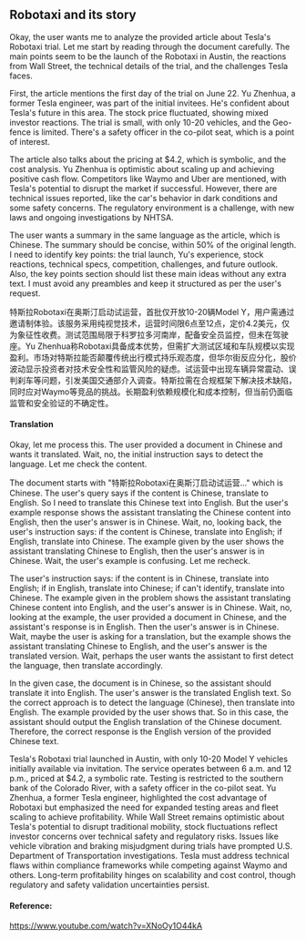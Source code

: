 ## Robotaxi and its story

<think>
Okay, the user wants me to analyze the provided article about Tesla's Robotaxi trial. Let me start by reading through the document carefully. The main points seem to be the launch of the Robotaxi in Austin, the reactions from Wall Street, the technical details of the trial, and the challenges Tesla faces.

First, the article mentions the first day of the trial on June 22. Yu Zhenhua, a former Tesla engineer, was part of the initial invitees. He's confident about Tesla's future in this area. The stock price fluctuated, showing mixed investor reactions. The trial is small, with only 10-20 vehicles, and the Geo-fence is limited. There's a safety officer in the co-pilot seat, which is a point of interest.

The article also talks about the pricing at $4.2, which is symbolic, and the cost analysis. Yu Zhenhua is optimistic about scaling up and achieving positive cash flow. Competitors like Waymo and Uber are mentioned, with Tesla's potential to disrupt the market if successful. However, there are technical issues reported, like the car's behavior in dark conditions and some safety concerns. The regulatory environment is a challenge, with new laws and ongoing investigations by NHTSA.

The user wants a summary in the same language as the article, which is Chinese. The summary should be concise, within 50% of the original length. I need to identify key points: the trial launch, Yu's experience, stock reactions, technical specs, competition, challenges, and future outlook. Also, the key points section should list these main ideas without any extra text. I must avoid any preambles and keep it structured as per the user's request.
</think>

特斯拉Robotaxi在奥斯汀启动试运营，首批仅开放10-20辆Model Y，用户需通过邀请制体验。该服务采用纯视觉技术，运营时间限6点至12点，定价4.2美元，仅为象征性收费。测试范围局限于科罗拉多河南岸，配备安全员监控，但未在驾驶座。Yu Zhenhua称Robotaxi具备成本优势，但需扩大测试区域和车队规模以实现盈利。市场对特斯拉能否颠覆传统出行模式持乐观态度，但华尔街反应分化，股价波动显示投资者对技术安全性和监管风险的疑虑。试运营中出现车辆异常震动、误判刹车等问题，引发美国交通部介入调查。特斯拉需在合规框架下解决技术缺陷，同时应对Waymo等竞品的挑战。长期盈利依赖规模化和成本控制，但当前仍面临监管和安全验证的不确定性。

#### Translation 

<think>
Okay, let me process this. The user provided a document in Chinese and wants it translated. Wait, no, the initial instruction says to detect the language. Let me check the content.

The document starts with "特斯拉Robotaxi在奥斯汀启动试运营..." which is Chinese. The user's query says if the content is Chinese, translate to English. So I need to translate this Chinese text into English. But the user's example response shows the assistant translating the Chinese content into English, then the user's answer is in Chinese. Wait, no, looking back, the user's instruction says: if the content is Chinese, translate into English; if English, translate into Chinese. The example given by the user shows the assistant translating Chinese to English, then the user's answer is in Chinese. Wait, the user's example is confusing. Let me recheck.

The user's instruction says: if the content is in Chinese, translate into English; if in English, translate into Chinese; if can't identify, translate into Chinese. The example given in the problem shows the assistant translating Chinese content into English, and the user's answer is in Chinese. Wait, no, looking at the example, the user provided a document in Chinese, and the assistant's response is in English. Then the user's answer is in Chinese. Wait, maybe the user is asking for a translation, but the example shows the assistant translating Chinese to English, and the user's answer is the translated version. Wait, perhaps the user wants the assistant to first detect the language, then translate accordingly. 

In the given case, the document is in Chinese, so the assistant should translate it into English. The user's answer is the translated English text. So the correct approach is to detect the language (Chinese), then translate into English. The example provided by the user shows that. So in this case, the assistant should output the English translation of the Chinese document. Therefore, the correct response is the English version of the provided Chinese text.
</think>

Tesla's Robotaxi trial launched in Austin, with only 10-20 Model Y vehicles initially available via invitation. The service operates between 6 a.m. and 12 p.m., priced at $4.2, a symbolic rate. Testing is restricted to the southern bank of the Colorado River, with a safety officer in the co-pilot seat. Yu Zhenhua, a former Tesla engineer, highlighted the cost advantage of Robotaxi but emphasized the need for expanded testing areas and fleet scaling to achieve profitability. While Wall Street remains optimistic about Tesla's potential to disrupt traditional mobility, stock fluctuations reflect investor concerns over technical safety and regulatory risks. Issues like vehicle vibration and braking misjudgment during trials have prompted U.S. Department of Transportation investigations. Tesla must address technical flaws within compliance frameworks while competing against Waymo and others. Long-term profitability hinges on scalability and cost control, though regulatory and safety validation uncertainties persist.

#### Reference: 

https://www.youtube.com/watch?v=XNoOy1O44kA